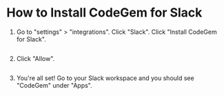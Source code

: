 # How to Install CodeGem for Slack

1.  Go to "settings" > "integrations". Click "Slack". Click "Install CodeGem for Slack".

    <figure><img src="https://d15txwkj13xtvh.cloudfront.net/downloads.intercomcdn.com/i/o/619613970/d8377277ea6161bde2b5e90e/image.png" alt=""><figcaption></figcaption></figure>
2.  Click "Allow".

    <figure><img src="https://d15txwkj13xtvh.cloudfront.net/downloads.intercomcdn.com/i/o/619614914/f60975844c29c407816ce4a3/image.png" alt=""><figcaption></figcaption></figure>
3.  You're all set! Go to your Slack workspace and you should see "CodeGem" under "Apps".

    <figure><img src="https://d15txwkj13xtvh.cloudfront.net/downloads.intercomcdn.com/i/o/620850428/65c3c0ff2b63d4cdf66c2411/image.png" alt=""><figcaption></figcaption></figure>

    <figure><img src="https://d15txwkj13xtvh.cloudfront.net/downloads.intercomcdn.com/i/o/619615264/674d0d009d5768a4ca453e73/image.png" alt=""><figcaption></figcaption></figure>
